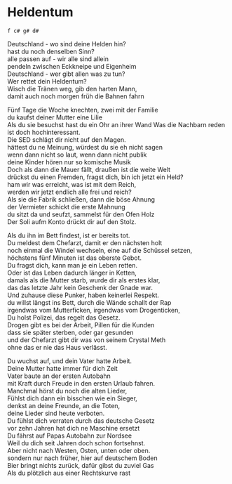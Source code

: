 # Heldentum

```
f c# g# d#
```

Deutschland - wo sind deine Helden hin?  
hast du noch denselben Sinn?  
alle passen auf - wir alle sind allein  
pendeln zwischen Eckkneipe und Eigenheim  
Deutschland - wer gibt allen was zu tun?  
Wer rettet dein Heldentum?  
Wisch die Tränen weg, gib den harten Mann,  
damit auch noch morgen früh die Bahnen fahrn

Fünf Tage die Woche knechten, zwei mit der Familie  
du kaufst deiner Mutter eine Lilie  
Als du sie besuchst hast du ein Ohr an ihrer Wand
Was die Nachbarn reden ist doch hochinteressant.  
Die SED schlägt dir nicht auf den Magen.  
hättest du ne Meinung, würdest du sie eh nicht sagen  
wenn dann nicht so laut, wenn dann nicht publik  
deine Kinder hören nur so komische Musik  
Doch als dann die Mauer fällt, draußen ist die weite Welt  
drückst du einen Fremden, fragst dich, bin ich jetzt ein Held?  
ham wir was erreicht, was ist mit dem Reich,  
werden wir jetzt endlich alle frei und reich?  
Als sie die Fabrik schließen, dann die böse Ahnung  
der Vermieter schickt die erste Mahnung  
du sitzt da und seufzt, sammelst für den Ofen Holz  
Der Soli aufm Konto drückt dir auf den Stolz.

Als du ihn im Bett findest, ist er bereits tot.  
Du meldest dem Chefarzt, damit er den nächsten holt  
noch einmal die Windel wechseln, eine auf die Schüssel setzen,  
höchstens fünf Minuten ist das oberste Gebot.  
Du fragst dich, kann man je ein Leben retten.  
Oder ist das Leben dadurch länger in Ketten,  
damals als die Mutter starb, wurde dir als erstes klar,  
das das letzte Jahr kein Geschenk der Gnade war.  
Und zuhause diese Punker, haben keinerlei Respekt.  
du willst längst ins Bett, durch die Wände schallt der Rap  
irgendwas vom Mutterficken, irgendwas vom Drogenticken,  
Du holst Polizei, das regelt das Gesetz.  
Drogen gibt es bei der Arbeit, Pillen für die Kunden  
dass sie später sterben, oder gar gesunden  
und der Chefarzt gibt dir was von seinem Crystal Meth  
ohne das er nie das Haus verlässt.

Du wuchst auf, und dein Vater hatte Arbeit.  
Deine Mutter hatte immer für dich Zeit  
Vater baute an der ersten Autobahn  
mit Kraft durch Freude in den ersten Urlaub fahren.  
Manchmal hörst du noch die alten Lieder,  
Fühlst dich dann ein bisschen wie ein Sieger,  
denkst an deine Freunde, an die Toten,  
deine Lieder sind heute verboten.  
Du fühlst dich verraten durch das deutsche Gesetz  
vor zehn Jahren hat dich ne Maschine ersetzt  
Du fährst auf Papas Autobahn zur Nordsee  
Weil du dich seit Jahren doch schon fortsehnst.  
Aber nicht nach Westen, Osten, unten oder oben.  
sondern nur nach früher, hier auf deutschem Boden  
Bier bringt nichts zurück, dafür gibst du zuviel Gas  
Als du plötzlich aus einer Rechtskurve rast
